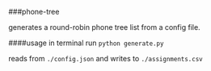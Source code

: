 ###phone-tree

generates a round-robin phone tree list from a config file.

####usage
in terminal run `python generate.py`

reads from `./config.json` and writes to `./assignments.csv`
